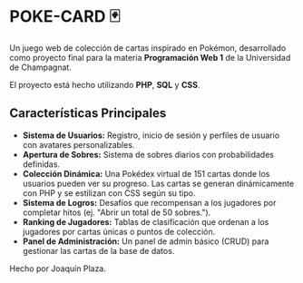 # POKE-CARD 🃏

Un juego web de colección de cartas inspirado en Pokémon, desarrollado como proyecto final para la materia **Programación Web 1** de la Universidad de Champagnat.

El proyecto está hecho utilizando **PHP**, **SQL** y **CSS**.

## Características Principales

* **Sistema de Usuarios:** Registro, inicio de sesión y perfiles de usuario con avatares personalizables.
* **Apertura de Sobres:** Sistema de sobres diarios con probabilidades definidas.
* **Colección Dinámica:** Una Pokédex virtual de 151 cartas donde los usuarios pueden ver su progreso. Las cartas se generan dinámicamente con PHP y se estilizan con CSS según su tipo.
* **Sistema de Logros:** Desafíos que recompensan a los jugadores por completar hitos (ej. "Abrir un total de 50 sobres.").
* **Ranking de Jugadores:** Tablas de clasificación que ordenan a los jugadores por cartas únicas o puntos de colección.
* **Panel de Administración:** Un panel de admin básico (CRUD) para gestionar las cartas de la base de datos.

Hecho por Joaquín Plaza.